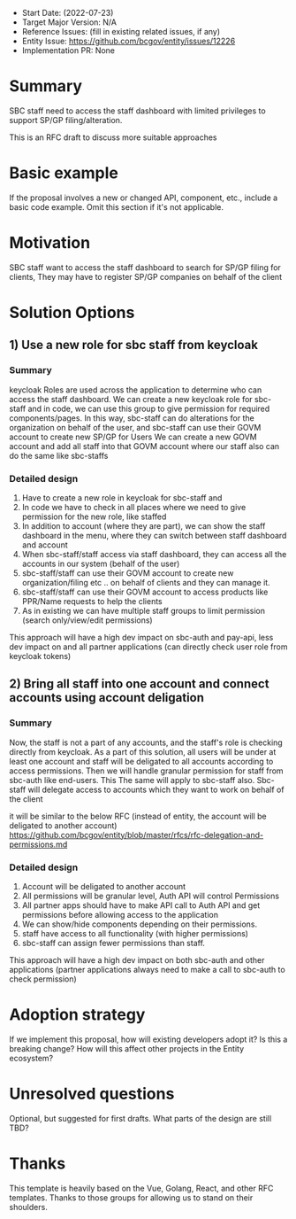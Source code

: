 - Start Date: (2022-07-23)
- Target Major Version: N/A
- Reference Issues: (fill in existing related issues, if any)
- Entity Issue: https://github.com/bcgov/entity/issues/12226
- Implementation PR: None


# Summary

SBC staff need to access the staff dashboard with limited privileges to support SP/GP filing/alteration.

This is an RFC draft to discuss more suitable approaches 

# Basic example

If the proposal involves a new or changed API, component, etc., include a basic code example.
Omit this section if it's not applicable.

# Motivation
SBC staff want to access the staff dashboard to search for SP/GP filing for clients, They may have to register SP/GP companies on behalf of the client

# Solution Options
## 1) Use a new role for sbc staff from keycloak

### Summary
keycloak Roles are used across the application to determine who can access the staff dashboard.
We can create a new keycloak role for sbc-staff and in code, we can use this group to give permission for required components/pages.
In this way, sbc-staff can do alterations for the organization on behalf of the user, and sbc-staff can use their GOVM account to create new SP/GP for Users
We can create a new GOVM account and add all staff into that GOVM account where our staff also can do the same like sbc-staffs


### Detailed design
1. Have to create a new role in keycloak for sbc-staff and
2. In code we have to check in all places where we need to give permission for the new role, like staffed
3. In addition to account (where they are part), we can show the staff dashboard in the menu, where they can switch between staff dashboard and account 
4. When sbc-staff/staff access via staff dashboard, they can access all the accounts in our system (behalf of the user)
5.  sbc-staff/staff can use their  GOVM account to create new organization/filing etc .. on behalf of clients and they can manage it.
6. sbc-staff/staff  can use their  GOVM account  to access products like PPR/Name requests to help the clients
7. As in existing we can have multiple staff groups to limit permission (search only/view/edit permissions)


This approach will have a high dev impact on sbc-auth and pay-api, less dev impact on and all partner applications (can directly check user role from keycloak tokens)


## 2) Bring all staff into one account and connect accounts using account deligation

### Summary
Now, the staff is not a part of any accounts, and the staff's role is checking directly from keycloak. As a part of this solution, all users will be under at least one account and staff will be deligated to all accounts according to access permissions. Then we will handle granular permission for staff from sbc-auth like end-users. This
The same will apply to sbc-staff also. Sbc-staff will delegate access to accounts which they want to work on behalf of the client

it will be similar to the below RFC (instead of entity, the account will be deligated to another account)
https://github.com/bcgov/entity/blob/master/rfcs/rfc-delegation-and-permissions.md

### Detailed design
1. Account will be deligated to another account
2. All permissions will be granular level, Auth API will control Permissions
3. All partner apps should have to make API call to Auth API and get permissions before allowing access to the application
4. We can show/hide components depending on their permissions.
5. staff have access to all functionality (with higher permissions)
6. sbc-staff can assign fewer permissions than staff.


This approach will have a high dev impact on both sbc-auth and other applications (partner applications always need to make a call to sbc-auth to check permission)

# Adoption strategy

If we implement this proposal, how will existing developers adopt it? Is this a breaking change? How will this affect other projects in the Entity ecosystem?

# Unresolved questions

Optional, but suggested for first drafts. What parts of the design are still TBD?

# Thanks

This template is heavily based on the Vue, Golang, React, and other RFC templates. Thanks to those groups for allowing us to stand on their shoulders.
